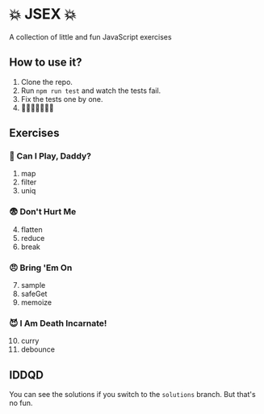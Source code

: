 # 💥 JSEX 💥
A collection of little and fun JavaScript exercises

## How to use it?

1. Clone the repo.
2. Run `npm run test` and watch the tests fail.
3. Fix the tests one by one.
4. 🍕💃🍕💃🍻🍻🍻

## Exercises

### 👶 Can I Play, Daddy?
01. map
02. filter
03. uniq

### 😨 Don't Hurt Me
04. flatten
05. reduce
06. break

### 😠 Bring 'Em On
07. sample
08. safeGet
09. memoize

### 😈 I Am Death Incarnate!
10. curry
11. debounce

## IDDQD

You can see the solutions if you switch to the `solutions` branch. But that's
no fun.

